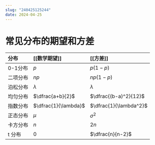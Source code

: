 ```yaml
---
slug: "240425125244"
date: 2024-04-25
---
```


# 常见分布的期望和方差

| 分布    | [[数学期望]]             | [[方差]]                 |
| :---- | :------------------- | :--------------------- |
| 0-1分布 | $p$                  | $p(1-p)$               |
| 二项分布  | $np$                 | $np(1-p)$              |
| 泊松分布  | $\lambda$            | $\lambda$              |
| 均匀分布  | $\dfrac{a+b}{2}$     | $\dfrac{(b-a)^2}{12}$  |
| 指数分布  | $\dfrac{1}{\lambda}$ | $\dfrac{1}{\lambda^2}$ |
| 正态分布  | $\mu$                | $\sigma^2$             |
| 卡方分布  | $n$                  | $2n$                   |
| t 分布  | $0$                  | $\dfrac{n}{n-2}$       |

